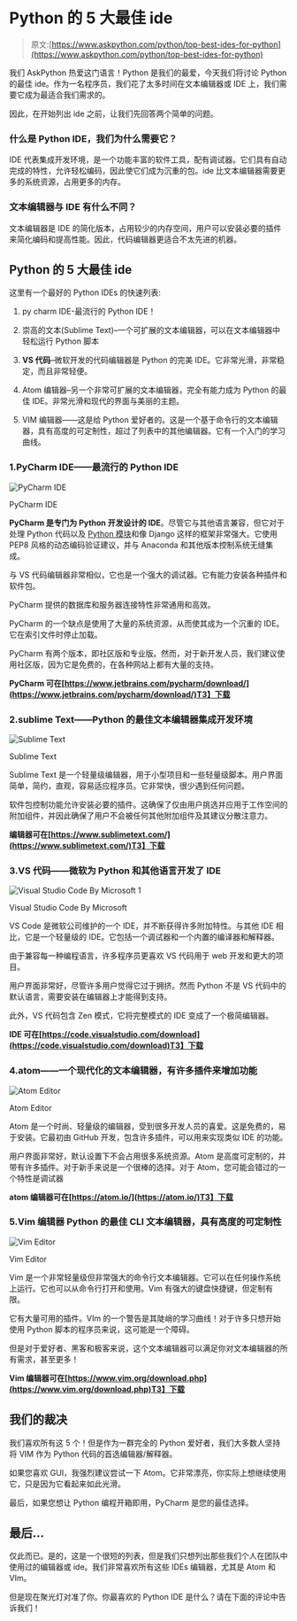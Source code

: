 # Python 的 5 大最佳 ide

> 原文:[https://www.askpython.com/python/top-best-ides-for-python](https://www.askpython.com/python/top-best-ides-for-python)

我们 AskPython 热爱这门语言！Python 是我们的最爱，今天我们将讨论 Python 的最佳 ide。作为一名程序员，我们花了太多时间在文本编辑器或 IDE 上，我们需要它成为最适合我们需求的。

因此，在开始列出 ide 之前，让我们先回答两个简单的问题。

### 什么是 Python IDE，我们为什么需要它？

IDE 代表集成开发环境，是一个功能丰富的软件工具，配有调试器。它们具有自动完成的特性，允许轻松编码，因此使它们成为沉重的包。ide 比文本编辑器需要更多的系统资源，占用更多的内存。

### 文本编辑器与 IDE 有什么不同？

文本编辑器是 IDE 的简化版本，占用较少的内存空间，用户可以安装必要的插件来简化编码和提高性能。因此，代码编辑器更适合不太先进的机器。

## Python 的 5 大最佳 ide

这里有一个最好的 Python IDEs 的快速列表:

1.  py charm IDE-最流行的 Python IDE！

2.  崇高的文本(Sublime Text)–一个可扩展的文本编辑器，可以在文本编辑器中轻松运行 Python 脚本

3.  **VS 代码**–微软开发的代码编辑器是 Python 的完美 IDE。它非常光滑，非常稳定，而且非常轻便。

4.  Atom 编辑器–另一个非常可扩展的文本编辑器，完全有能力成为 Python 的最佳 IDE。非常光滑和现代的界面与美丽的主题。

5.  VIM 编辑器——这是给 Python 爱好者的。这是一个基于命令行的文本编辑器，具有高度的可定制性，超过了列表中的其他编辑器。它有一个入门的学习曲线。

### 1.PyCharm IDE——最流行的 Python IDE

![PyCharm IDE](../Images/35fec657059441816adfc1a7b1e86d1e.png)

PyCharm IDE

**PyCharm 是专门为 Python 开发设计的 IDE**。尽管它与其他语言兼容，但它对于处理 Python 代码以及 [Python 模块](https://www.askpython.com/python-modules)和像 Django 这样的框架非常强大。它使用 PEP8 风格的动态编码验证建议，并与 Anaconda 和其他版本控制系统无缝集成。

与 VS 代码编辑器非常相似，它也是一个强大的调试器。它有能力安装各种插件和软件包。

PyCharm 提供的数据库和服务器连接特性非常通用和高效。

PyCharm 的一个缺点是使用了大量的系统资源，从而使其成为一个沉重的 IDE。它在索引文件时停止加载。

PyCharm 有两个版本，即社区版和专业版。然而，对于新开发人员，我们建议使用社区版，因为它是免费的，在各种网站上都有大量的支持。

**PyCharm 可在[https://www.jetbrains.com/pycharm/download/](https://www.jetbrains.com/pycharm/download/)T3】下载**

### 2.sublime Text——Python 的最佳文本编辑器集成开发环境

![Sublime Text](../Images/bddac6c3e4fb04cba781ac73d5e4d9c0.png)

Sublime Text

Sublime Text 是一个轻量级编辑器，用于小型项目和一些轻量级脚本。用户界面简单，简约，直观，容易适应程序员。它非常快，很少遇到任何问题。

软件包控制功能允许安装必要的插件。这确保了仅由用户挑选并应用于工作空间的附加组件，并因此确保了用户不会被任何其他附加组件及其建议分散注意力。

**编辑器可在[https://www.sublimetext.com/](https://www.sublimetext.com/)T3】下载**

### 3.VS 代码——微软为 Python 和其他语言开发了 IDE

![Visual Studio Code By Microsoft 1](../Images/9c4094329172015243873d2979942a55.png)

Visual Studio Code By Microsoft

VS Code 是微软公司维护的一个 IDE，并不断获得许多附加特性。与其他 IDE 相比，它是一个轻量级的 IDE。它包括一个调试器和一个内置的编译器和解释器。

由于兼容每一种编程语言，许多程序员更喜欢 VS 代码用于 web 开发和更大的项目。

用户界面非常好，尽管许多用户觉得它过于拥挤。然而 Python 不是 VS 代码中的默认语言，需要安装在编辑器上才能得到支持。

此外，VS 代码包含 Zen 模式，它将完整模式的 IDE 变成了一个极简编辑器。

**IDE 可在[https://code.visualstudio.com/download](https://code.visualstudio.com/download)T3】下载**

### 4.atom——一个现代化的文本编辑器，有许多插件来增加功能

![Atom Editor](../Images/c32a1552c31957c56577942f6e4bcad6.png)

Atom Editor

Atom 是一个时尚、轻量级的编辑器，受到很多开发人员的喜爱。这是免费的，易于安装。它最初由 GitHub 开发，包含许多插件，可以用来实现类似 IDE 的功能。

用户界面非常好，默认设置下不会占用很多系统资源。Atom 是高度可定制的，并带有许多插件。对于新手来说是一个很棒的选择。对于 Atom，您可能会错过的一个特性是调试器

**atom 编辑器可在[https://atom.io/](https://atom.io/)T3】下载**

### 5.Vim 编辑器 Python 的最佳 CLI 文本编辑器，具有高度的可定制性

![Vim Editor](../Images/df7c01bf6efed66f16689c66a9cbbe58.png)

Vim Editor

Vim 是一个非常轻量级但非常强大的命令行文本编辑器。它可以在任何操作系统上运行。它也可以从命令行打开和使用。Vim 有强大的键盘快捷键，但定制有限。

它有大量可用的插件。VIm 的一个警告是其陡峭的学习曲线！对于许多只想开始使用 Python 脚本的程序员来说，这可能是一个障碍。

但是对于爱好者、黑客和极客来说，这个文本编辑器可以满足你对文本编辑器的所有需求，甚至更多！

**Vim 编辑器可在[https://www.vim.org/download.php](https://www.vim.org/download.php)T3】下载**

## 我们的裁决

我们喜欢所有这 5 个！但是作为一群完全的 Python 爱好者，我们大多数人坚持将 VIM 作为 Python 代码的首选编辑器/解释器。

如果您喜欢 GUI，我强烈建议尝试一下 Atom。它非常漂亮，你实际上想继续使用它，只是因为它看起来如此光滑。

最后，如果您想让 Python 编程开箱即用，PyCharm 是您的最佳选择。

## 最后…

仅此而已。是的，这是一个很短的列表，但是我们只想列出那些我们个人在团队中使用过的编辑器或 ide。我们非常喜欢所有这些 IDEs 编辑器，尤其是 Atom 和 VIm。

但是现在聚光灯对准了你。你最喜欢的 Python IDE 是什么？请在下面的评论中告诉我们！